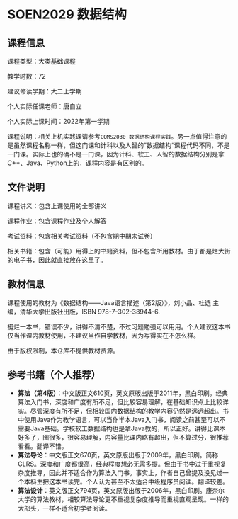 # SOEN2029 数据结构

## 课程信息

课程类型：大类基础课程

教学时数：72

建议修读学期：大二上学期

个人实际任课老师：唐自立

个人实际上课时间：2022年第一学期

课程说明：相关上机实践课请参考`COMS2030 数据结构课程实践`。另一点值得注意的是虽然课程名称一样，但这门课和计科以及人智的”数据结构“课程代码不同，不是一门课。实际上也的确不是一门课，因为计科、软工、人智的数据结构分别是拿C++、Java、Python上的，课程内容是有区别的。

## 文件说明

课程讲义：包含上课使用的全部讲义

课程作业：包含课程作业及个人解答

考试资料：包含相关考试资料（不包含期中期末试卷）

相关书籍：包含（可能）用得上的书籍资料，但不包含所用教材。由于都是烂大街的电子书，因此就直接放在这里了。

## 教材信息

课程使用的教材为《数据结构——Java语言描述（第2版）》，刘小晶、杜选 主编，清华大学出版社出版，ISBN 978-7-302-38944-6.

挺烂一本书，错误不少，讲得不清不楚，不过习题勉强可以用用。个人建议这本书仅当作课内教材使用，不建议当作自学教材，因为写得实在不怎么样。

由于版权限制，本仓库不提供教材资源。

## 参考书籍（个人推荐）

- **算法（第4版）**：中文版正文610页，英文原版出版于2011年，黑白印刷。经典算法入门书，深度和广度有所不足，但比较容易理解，在基础知识点上比较详实。尽管深度有所不足，但相较国内数据结构的教学内容仍然是远远超出。书中使用Java作为教学语言，可以当作半本Java入门书，阅读之前甚至可以不需要Java基础。学校软工数据结构也是拿Java教的，所以正好。讲得比课本好多了，图很多，很容易理解，内容量比课内略有超出，但不算过分，很推荐看看。翻译不错。
- **算法导论**：中文版正文670页，英文原版出版于2009年，黑白印刷。简称CLRS。深度和广度都很高，经典程度想必无需多提。但由于书中过于重视复杂度推导，因此并不适合作为算法入门书。事实上，作者自己曾提及没见过一个本科生把这本书读完。个人认为甚至不太适合中级程序员阅读。翻译较差。
- **算法设计**：英文版正文794页，英文原版出版于2006年，黑白印刷。康奈尔大学的算法教材，相较算法导论更不重视复杂度推导而重视直观呈现。一样的大部头，一样不适合初学者阅读。
